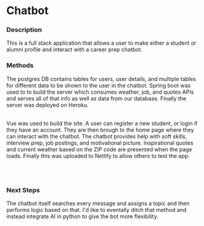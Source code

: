 # Chatbot


### Description
This is a full stack application that allows a user to make either a student or alumni profile and interact with a career prep chatbot.


### Methods
The postgres DB contains tables for users, user details, and multiple tables for different data to be shown to the user in the chatbot. Spring boot was used to to build the server which consumes weather, job, and quotes APIs and serves all of that info as well as data from our database. Finally the server was deployed on Heroku. 
<br />
<br />

Vue was used to build the site. A user can register a new student, or login if they have an account. They are then brough to the home page where they can interact with the chatbot. The chatbot provides help with soft skills, interview prep, job postings, and motivational picture. Inspirational quotes and current weather based on the ZIP code are presented when the page loads. Finally this was uploaded to Netlify to allow others to test the app.

<br />
<br />

### Next Steps 

The chatbot itself searches every message and assigns a topic and then performs logic based on that. I'd like to eventally ditch that method and instead integrate AI in python to give the bot more flexibility. 

